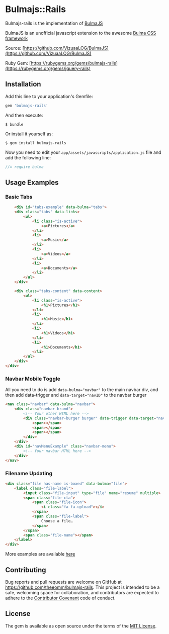 # Bulmajs::Rails

Bulmajs-rails is the implementation of [BulmaJS](https://github.com/VizuaaLOG/BulmaJS)

BulmaJS is an unofficial javascript extension to the awesome [Bulma CSS framework](https://bulma.io)

Source: [https://github.com/VizuaaLOG/BulmaJS](https://github.com/VizuaaLOG/BulmaJS)

Ruby Gem: [https://rubygems.org/gems/bulmajs-rails](https://rubygems.org/gems/jquery-rails)

## Installation

Add this line to your application's Gemfile:

```ruby
gem 'bulmajs-rails'
```

And then execute:

    $ bundle

Or install it yourself as:

    $ gem install bulmajs-rails

Now you need to edit your `app/assets/javascripts/application.js` file and add the following line:

```javascript
//= require bulma
```

## Usage Examples

### Basic Tabs

```html
    <div id="tabs-example" data-bulma="tabs">
    <div class="tabs" data-links>
        <ul>
            <li class="is-active">
                <a>Pictures</a>
            </li>
            <li>
                <a>Music</a>
            </li>
            <li>
                <a>Videos</a>
            </li>
            <li>
                <a>Documents</a>
            </li>
        </ul>
    </div>

    <div class="tabs-content" data-content>
        <ul>
            <li class="is-active">
                <h1>Pictures</h1>
            </li>
            <li>
                <h1>Music</h1>
            </li>
            <li>
                <h1>Videos</h1>
            </li>
            <li>
                <h1>Documents</h1>
            </li>
        </ul>
    </div>
</div>
```

### Navbar Mobile Toggle

All you need to do is add `data-bulma="navbar"` to the main navbar div, and then add data-trigger and `data-target="navID"` to the navbar burger

```html
<nav class="navbar" data-bulma="navbar">
    <div class="navbar-brand">
        <!-- Your other HTML here -->
        <div class="navbar-burger burger" data-trigger data-target="navMenuExample">
            <span></span>
            <span></span>
            <span></span>
        </div>
    </div>
    <div id="navMenuExample" class="navbar-menu">
        <!-- Your navbar HTML here -->
    </div>
</nav>
```

### Filename Updating

```html
<div class="file has-name is-boxed" data-bulma="file">
    <label class="file-label">
        <input class="file-input" type="file" name="resume" multiple>
        <span class="file-cta">
            <span class="file-icon">
                <i class="fa fa-upload"></i>
            </span>
            <span class="file-label">
                Choose a file…
            </span>
        </span>
        <span class="file-name"></span>
    </label>
</div>
```

More examples are available [here](https://vizuaalog.github.io/BulmaJS)

## Contributing

Bug reports and pull requests are welcome on GitHub at https://github.com/theeomm/bulmajs-rails. This project is intended to be a safe, welcoming space for collaboration, and contributors are expected to adhere to the [Contributor Covenant](http://contributor-covenant.org) code of conduct.

## License

The gem is available as open source under the terms of the [MIT License](https://opensource.org/licenses/MIT).